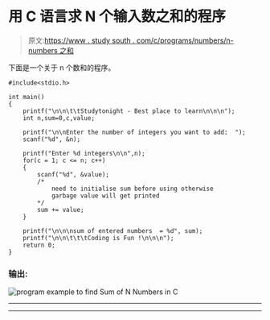 # 用 C 语言求 N 个输入数之和的程序

> 原文:[https://www . study south . com/c/programs/numbers/n-numbers 之和](https://www.studytonight.com/c/programs/numbers/sum-of-n-numbers)

下面是一个关于 n 个数和的程序。

```
#include<stdio.h>

int main()
{
    printf("\n\n\t\tStudytonight - Best place to learn\n\n\n");
    int n,sum=0,c,value;

    printf("\n\nEnter the number of integers you want to add:  ");
    scanf("%d", &n);

    printf("Enter %d integers\n\n",n);
    for(c = 1; c <= n; c++)
    {
        scanf("%d", &value);
        /* 
            need to initialise sum before using otherwise 
            garbage value will get printed
        */
        sum += value;
    }

    printf("\n\n\nsum of entered numbers  = %d", sum);
    printf("\n\n\t\t\tCoding is Fun !\n\n\n");
    return 0;
}
```

### 输出:

![program example to find Sum of N Numbers in C](../Images/3c0a0cf950266c9bddf9edc0fd7750de.png)

* * *

* * *
